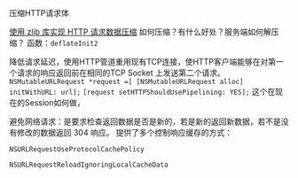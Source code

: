 压缩HTTP请求体

[使用 zlib 库实现 HTTP 请求数据压缩](https://www.jianshu.com/p/dc76bcfef553)
如何压缩？有什么好处？服务端如何解压缩？
函数：`deflateInit2`


降低请求延迟，使用HTTP管道重用现有TCP连接，使HTTP客户端能够在对第一个请求的响应返回前在相同的TCP Socket 上发送第二个请求。
`NSMutableURLRequest *request =[ [NSMutableURLRequest alloc] initWithURL: url];`
`[request setHTTPShouldUsePipelining: YES];`
这个在现在的Session如何做，


避免网络请求：是要求检查返回数据是否是新的，若是新的返回新数据，若不是没有修改的数据返回 304 响应。
提供了多个控制响应缓存的方式：
```
NSURLRequestUseProtocolCachePolicy

NSURLRequestReloadIgnoringLocalCacheData

```
